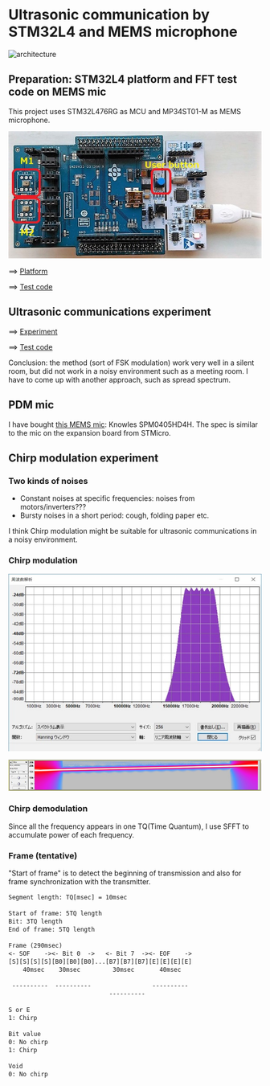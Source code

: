 # Ultrasonic communication by STM32L4 and MEMS microphone

![architecture](https://docs.google.com/drawings/d/e/2PACX-1vR1KKp2QeL_SmrnUsTl5zcwddQToPJmnSBHFnxiw78y3_3mjA7EzNl2iNcUA5aOW_jRAQapTNji-eJ7/pub?w=2268&h=567)

## Preparation: STM32L4 platform and FFT test code on MEMS mic

This project uses STM32L476RG as MCU and MP34ST01-M as MEMS microphone.

![platform](./doc/MEMSMIC_expansion_board.jpg)

==> [Platform](PLATFORM.md)

==> [Test code](./basic)

## Ultrasonic communications experiment

==> [Experiment](EXPERIMENT.md)

==> [Test code](./ultracom)

Conclusion: the method (sort of FSK modulation) work very well in a silent room, but did not work in a noisy environment such as a meeting room. I have to come up with another approach, such as spread spectrum.

## PDM mic

I have bought [this MEMS mic](http://akizukidenshi.com/catalog/g/gM-05577/): Knowles SPM0405HD4H. The spec is similar to the mic on the expansion board from STMicro.

## Chirp modulation experiment

### Two kinds of noises

- Constant noises at specific frequencies: noises from motors/inverters???
- Bursty noises in a short period: cough, folding paper etc.

I think Chirp modulation might be suitable for ultrasonic communications in a noisy environment.

### Chirp modulation

![Chirp](./doc/Chirp.jpg)

![Chirp_Spectrogram](./doc/Chirp_Spectrogram.jpg)

### Chirp demodulation

Since all the frequency appears in one TQ(Time Quantum), I use SFFT to accumulate power of each frequency.

### Frame (tentative)

"Start of frame" is to detect the beginning of transmission and also for frame synchronization with the transmitter.

```
Segment length: TQ[msec] = 10msec

Start of frame: 5TQ length
Bit: 3TQ length
End of frame: 5TQ length

Frame (290msec)
<- SOF    -><- Bit 0  ->   <- Bit 7  -><- EOF    ->
[S][S][S][S][B0][B0][B0]...[B7][B7][B7][E][E][E][E]
    40msec    30msec         30msec       40msec

 ----------  ----------                 ----------
                            ----------
                            
S or E
1: Chirp

Bit value
0: No chirp
1: Chirp

Void
0: No chirp
```

